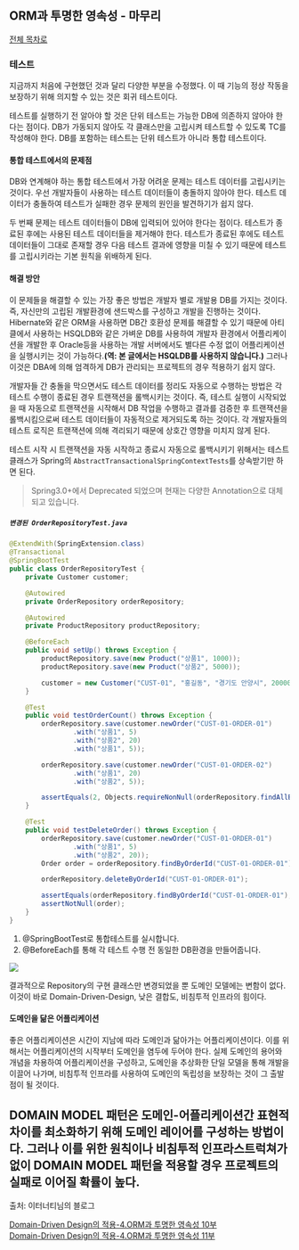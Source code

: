 ## ORM과 투명한 영속성 - 마무리
[전체 목차로](../README.md)

### 테스트

지금까지 처음에 구현했던 것과 달리 다양한 부분을 수정했다. 이 때 기능의 정상 작동을 보장하기 위해 의지할 수 있는 것은 회귀 테스트이다.

테스트를 실행하기 전 알아야 할 것은 단위 테스트는 가능한 DB에 의존하지 않아야 한다는 점이다. DB가 가동되지 않아도 각 클래스만을 고립시켜 테스트할 수 있도록 TC를 작성해야 한다. DB를 포함하는 테스트는 단위 테스트가 아니라 통합 테스트이다.

#### 통합 테스트에서의 문제점

DB와 연계해야 하는 통합 테스트에서 가장 어려운 문제는 테스트 데이터를 고립시키는 것이다. 우선 개발자들이 사용하는 테스트 데이터들이 충돌하지 않아야 한다. 테스트 데이터가 충돌하여 테스트가 실패한 경우 문제의 원인을 발견하기가 쉽지 않다. 

두 번째 문제는 테스트 데이터들이 DB에 입력되어 있어야 한다는 점이다. 테스트가 종료된 후에는 사용된 테스트 데이터들을 제거해야 한다. 테스트가 종료된 후에도 테스트 데이터들이 그대로 존재할 경우 다음 테스트 결과에 영향을 미칠 수 있기 때문에 테스트를 고립시키라는 기본 원칙을 위배하게 된다.

#### 해결 방안

이 문제들을 해결할 수 있는 가장 좋은 방법은 개발자 별로 개발용 DB를 가지는 것이다. 즉, 자신만의 고립된 개발환경에 샌드박스를 구성하고 개발을 진행하는 것이다. Hibernate와 같은 ORM을 사용하면 DB간 호환성 문제를 해결할 수 있기 때문에 아티클에서 사용하는 HSQLDB와 같은 가벼운 DB를 사용하여 개발자 환경에서 어플리케이션을 개발한 후 Oracle등을 사용하는 개발 서버에서도 별다른 수정 없이 어플리케이션을 실행시키는 것이 가능하다.**(역: 본 글에서는 HSQLDB를 사용하지 않습니다.)** 그러나 이것은 DBA에 의해 엄격하게 DB가 관리되는 프로젝트의 경우 적용하기 쉽지 않다.

개발자들 간 충돌을 막으면서도 테스트 데이터를 정리도 자동으로 수행하는 방법은 각 테스트 수행이 종료된 경우 트랜잭션을 롤백시키는 것이다. 즉, 테스트 실행이 시작되었을 때 자동으로 트랜잭션을 시작해서 DB 작업을 수행하고 결과를 검증한 후 트랜잭션을 롤백시킴으로써 테스트 데이터들이 자동적으로 제거되도록 하는 것이다. 각 개발자들의 테스트 로직은 트랜잭션에 의해 격리되기 때문에 상호간 영향을 미치지 않게 된다.

테스트 시작 시 트랜잭션을 자동 시작하고 종료시 자동으로 롤백시키기 위해서는 테스트 클래스가 Spring의 `AbstractTransactionalSpringContextTests`를 상속받기만 하면 된다. 

> Spring3.0+에서 Deprecated 되었으며 현재는 다양한 Annotation으로 대체되고 있습니다.

##### `변경된 OrderRepositoryTest.java`
~~~ java
@ExtendWith(SpringExtension.class)
@Transactional
@SpringBootTest
public class OrderRepositoryTest {
    private Customer customer;

    @Autowired
    private OrderRepository orderRepository;

    @Autowired
    private ProductRepository productRepository;

    @BeforeEach
    public void setUp() throws Exception {
        productRepository.save(new Product("상품1", 1000));
        productRepository.save(new Product("상품2", 5000));

        customer = new Customer("CUST-01", "홍길동", "경기도 안양시", 200000);
    }

    @Test
    public void testOrderCount() throws Exception {
        orderRepository.save(customer.newOrder("CUST-01-ORDER-01")
                .with("상품1", 5)
                .with("상품2", 20)
                .with("상품1", 5));

        orderRepository.save(customer.newOrder("CUST-01-ORDER-02")
                .with("상품1", 20)
                .with("상품2", 5));

        assertEquals(2, Objects.requireNonNull(orderRepository.findAllByCustomer(customer).orElse(null)).size());
    }

    @Test
    public void testDeleteOrder() throws Exception {
        orderRepository.save(customer.newOrder("CUST-01-ORDER-01")
                .with("상품1", 5)
                .with("상품2", 20));
        Order order = orderRepository.findByOrderId("CUST-01-ORDER-01").orElse(null);

        orderRepository.deleteByOrderId("CUST-01-ORDER-01");

        assertEquals(orderRepository.findByOrderId("CUST-01-ORDER-01"), Optional.empty());
        assertNotNull(order);
    }
}
~~~

1. @SpringBootTest로 통합테스트를 실시합니다.
2. @BeforeEach를 통해 각 테스트 수행 전 동일한 DB환경을 만들어줍니다.
 
![](http://thumbnail.egloos.net/600x0/http://pds17.egloos.com/pds/200910/15/18/f0081118_4ad709b55a159.jpg)

결과적으로 Repository의 구현 클래스만 변경되었을 뿐 도메인 모델에는 변함이 없다. 이것이 바로 Domain-Driven-Design, 낮은 결합도, 비침투적 인프라의 힘이다.

#### 도메인을 닮은 어플리케이션

좋은 어플리케이션은 시간이 지남에 따라 도메인과 닮아가는 어플리케이션이다. 이를 위해서는 어플리케이션의 시작부터 도메인을 염두에 두어야 한다. 실제 도메인의 용어와 개념을 차용하여 어플리케이션을 구성하고, 도메인을 추상화한 단일 모델을 통해 개발을 이끌어 나가며, 비침투적 인프라를 사용하여 도메인의 독립성을 보장하는 것이 그 출발점이 될 것이다.

DOMAIN MODEL 패턴은 도메인-어플리케이션간 표현적 차이를 최소화하기 위해 도메인 레이어를 구성하는 방법이다. 그러나 이를 위한 원칙이나 비침투적 인프라스트럭쳐가 없이 DOMAIN MODEL 패턴을 적용할 경우 프로젝트의 실패로 이어질 확률이 높다.
---
출처: 이터너티님의 블로그

[Domain-Driven Design의 적용-4.ORM과 투명한 영속성 10부](http://aeternum.egloos.com/1648727)  
[Domain-Driven Design의 적용-4.ORM과 투명한 영속성 11부](http://aeternum.egloos.com/1651174)  